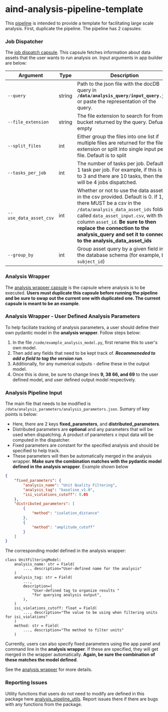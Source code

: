 # aind-analysis-pipeline-template

This [pipeline](https://codeocean.allenneuraldynamics.org/capsule/8624294/tree) is intended to provide a template for facilitating large scale analysis. First, duplicate the pipeline. The pipeline has 2 capsules:

### Job Dispatcher
The [job dispatch capsule](https://codeocean.allenneuraldynamics.org/capsule/9303168/tree). This capsule fetches information about data assets that the user wants to run analysis on. Input arguments in app builder are below:

| Argument               | Type    | Description                                                                                                                                             |
|------------------------|---------|---------------------------------------------------------------------------------------------------------------------------------------------------------|
| `--query`  | string | Path to the json file with the docDB query in **`/data/analysis_query/input_query.json`** or paste the representation of the query.
| `--file_extension`      | string  | The file extension to search for from the bucket returned by the query. Defualt is empty                                                                                                             |
| `--split_files`   | int  | Either group the files into one list if multiple files are returned for the file extension or split into single input per file. Default is to split
| `--tasks_per_job`    | int  |  The number of tasks per job. Default is 1 task per job. For example, if this is set to 3 and there are 10 tasks, then there will be 4 jobs dispatched.
| `--use_data_asset_csv`  | int | Whether or not to use the data asset ids in the csv provided. Default is 0. If 1, there MUST be a csv in the `/data/analysis_data_asset_ids` folder called `data_asset_input.csv`, with the column `asset_id`. **Be sure to then replace the connection to the analysis_query and set it to connect to the analysis_data_asset_ids**
| `--group_by`  | int | Group asset query by a given field in the database schema (for example, by `subject_id`)

### Analysis Wrapper
The [analysis wrapper capsule](https://codeocean.allenneuraldynamics.org/capsule/7739912/tree) is the capsule where analysis is to be executed. **Users must duplicate this capsule before running the pipeline and be sure to swap out the current one with duplicated one. The current capsule is meant to be an example**.

### Analysis Wrapper - User Defined Analysis Parameters
To help faciliate tracking of analysis parameters, a user should define their own pydantic model in the **analysis wrapper**. Follow steps below:
1. In the file `/code/example_analysis_model.py`, first rename this to user's own model.
2. Then add any fields that need to be kept track of. ***Recommeneded to add a field to tag the version run***.
3. Additionally, for any numerical outputs - define these in the output model.
4. Once this is done, be sure to change lines **9, 38 66, and 69** to the user defined model, and user defined output model respectively.

### Analysis Pipeline Input 
The main file that needs to be modified is `/data/analysis_parameters/analysis_parameters.json`. Sumary of key points is below:
* Here, there are 2 keys **fixed_parameters**, and **distributed_parameters**.
* Distributed parameters are **optional** and any parameters that will be used when dispatching. A product of parameters x input data will be computed in the dispatcher.
* Fixed parameters are constant for the specified analysis and should be specified to help track.
* These parameters will then be automatically merged in the analysis wrapper. **Make sure the combination matches with the pydantic model defined in the analysis wrapper**. Example shown below

```json
{
    "fixed_parameters": {
        "analysis_name": "Unit Quality Filtering",
        "analysis_tag": "baseline_v1.0",
        "isi_violations_cutoff": 0.05
    },
    "distributed_parameters": [
        {
            "method": "isolation_distance"
        },
        {
            "method": "amplitude_cutoff"
        }
    ]
}
```

The corresponding model defined in the analysis wrapper:
```
class UnitFilteringModel:
    analysis_name: str = Field(
        ..., description="User-defined name for the analysis"
    )
    analysis_tag: str = Field(
        ...,
        description=(
            "User-defined tag to organize results "
            "for querying analysis output",
        ),
    )
    isi_violations_cutoff: float = Field(
        ..., description="The value to be using when filtering units for isi_violations"
    )
    method: str = Field(
        ..., description="The method to filter units"
    )
```

Currently, users can also specify fixed parameters using the app panel and command line in the **analysis wrapper**. If these are specified, they will get merged in the wrapper automatically. **Again, be sure the combination of these matches the model defined**.

See the [analysis wrapper](https://github.com/AllenNeuralDynamics/aind-analysis-wrapper) for more details.

### Reporting Issues
Utility functions that users do not need to modify are defined in this package here [analysis_pipeline_utils](https://github.com/AllenNeuralDynamics/analysis-pipeline-utils). Report issues there if there are bugs with any functions from the package.


